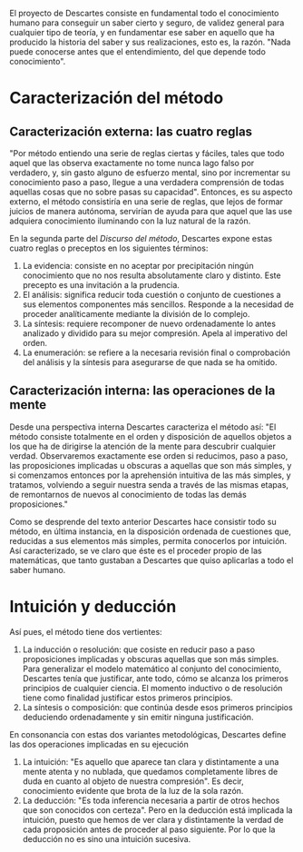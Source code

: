 El proyecto de Descartes consiste en fundamental todo el conocimiento humano para conseguir un saber cierto y seguro, de validez general para cualquier tipo de teoría, y en fundamentar ese saber en aquello que ha producido la historia del saber y sus realizaciones, esto es, la razón. "Nada puede conocerse antes que el entendimiento, del que depende todo conocimiento".

# Caracterización del método

## Caracterización externa: las cuatro reglas

"Por método entiendo una serie de reglas ciertas y fáciles, tales que todo aquel que las observa exactamente no tome nunca lago falso por verdadero, y, sin gasto alguno de esfuerzo mental, sino por incrementar su conocimiento paso a paso, llegue a una verdadera comprensión de todas aquellas cosas que no sobre pasas su capacidad". Entonces, es su aspecto externo, el método consistiría en una serie de reglas, que lejos de formar juicios de manera autónoma, servirían de ayuda para que aquel que las use adquiera conocimiento iluminando con la luz natural de la razón.

En la segunda parte del *Discurso del método*, Descartes expone estas cuatro reglas o preceptos en los siguientes términos:
1. La evidencia: consiste en no aceptar por precipitación ningún conocimiento que no nos resulta absolutamente claro y distinto. Este precepto es una invitación a la prudencia.
2. El análisis: significa reducir toda cuestión o conjunto de cuestiones a sus elementos componentes más sencillos. Responde a la necesidad de proceder analíticamente mediante la división de lo complejo.
3. La síntesis: requiere recomponer de nuevo ordenadamente lo antes analizado y dividido para su mejor compresión. Apela al imperativo del orden.
4. La enumeración: se refiere a la necesaria revisión final o comprobación del análisis y la síntesis para asegurarse de que nada se ha omitido.

## Caracterización interna: las operaciones de la mente

Desde una perspectiva interna Descartes caracteriza el método así: "El método consiste totalmente en el orden y disposición de aquellos objetos a los que ha de dirigirse la atención de la mente para descubrir cualquier verdad. Observaremos exactamente ese orden si reducimos, paso a paso, las proposiciones implicadas u obscuras a aquellas que son más simples, y si comenzamos entonces por la aprehensión intuitiva de las más simples, y tratamos, volviendo a seguir nuestra senda a través de las mismas etapas, de remontarnos de nuevos al conocimiento de todas las demás proposiciones."

Como se desprende del texto anterior Descartes hace consistir todo su método, en última instancia, en la disposición ordenada de cuestiones que, reducidas a sus elementos más simples, permita conocerlos por intuición. Así caracterizado, se ve claro que éste es el proceder propio de las matemáticas, que tanto gustaban a Descartes que quiso aplicarlas a todo el saber humano.


# Intuición y deducción

Así pues, el método tiene dos vertientes:
1. La inducción o resolución: que cosiste en reducir paso a paso proposiciones implicadas y obscuras aquellas que son más simples. Para generalizar el modelo matemático al conjunto del conocimiento, Descartes tenía que justificar, ante todo, cómo se alcanza los primeros principios de cualquier ciencia. El momento inductivo o de resolución tiene como finalidad justificar estos primeros principios.
2. La síntesis o composición: que continúa desde esos primeros principios deduciendo ordenadamente y sin emitir ninguna justificación.

En consonancia con estas dos variantes metodológicas, Descartes define las dos operaciones implicadas en su ejecución
1. La intuición: "Es aquello que aparece tan clara y distintamente a una mente atenta y no nublada, que quedamos completamente libres de duda en cuanto al  objeto de nuestra compresión". Es decir, conocimiento evidente que brota de la luz de la sola razón.
2. La deducción: "Es toda inferencia necesaria a partir de otros hechos que son conocidos con certeza". Pero en la deducción está implicada la intuición, puesto que hemos de ver clara y distintamente la verdad de cada proposición antes de proceder al paso siguiente. Por lo que la deducción no es sino una intuición sucesiva.